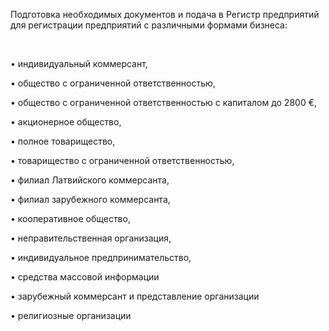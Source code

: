 Подготовка необходимых документов и подача в Регистр предприятий для регистрации предприятий с различными формами бизнеса:

<br/>

• индивидуальный коммерсант,

• общество с ограниченной ответственностью,

• общество с ограниченной ответственностью с капиталом до 2800 €,

• акционерное общество,

• полное товарищество,

• товарищество с ограниченной ответственностью,

• филиал Латвийского коммерсанта,

• филиал зарубежного коммерсанта,

• кооперативное общество,

• неправительственная организация,

• индивидуальное предпринимательство,

• средства массовой информации

• зарубежный коммерсант и представление организации

• религиозные организации

<br/>

